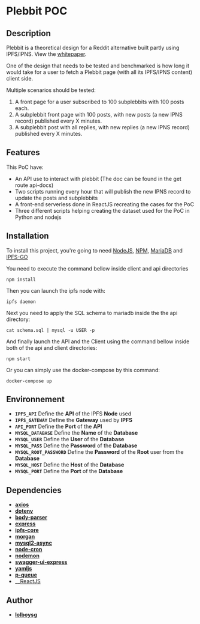 # Plebbit POC

## Description

Plebbit is a theoretical design for a Reddit alternative built partly using IPFS/IPNS. View the [whitepaper](https://github.com/plebbit/whitepaper/discussions/2).

One of the design that needs to be tested and benchmarked is how long it would take for a user to fetch a Plebbit page (with all its IPFS/IPNS content) client side.

Multiple scenarios should be tested:

1. A front page for a user subscribed to 100 subplebbits with 100 posts each.
2. A subplebbit front page with 100 posts, with new posts (a new IPNS record) published every X minutes.
3. A subplebbit post with all replies, with new replies (a new IPNS record) published every X minutes.

## Features

This PoC have:
- An API use to interact with plebbit (The doc can be found in the get route api-docs)
- Two scripts running every hour that will publish the new IPNS record to update the posts and subplebbits
- A front-end serverless done in ReactJS recreating the cases for the PoC
- Three different scripts helping creating the dataset used for the PoC in Python and nodejs

## Installation

To install this project, you're going to need [NodeJS](https://nodejs.org/en/), [NPM](https://www.npmjs.com/get-npm), [MariaDB](https://mariadb.org/download) and [IPFS-GO](https://github.com/ipfs/go-ipfs)

You need to execute the command bellow inside client and api directories

    npm install

Then you can launch the ipfs node with:

    ipfs daemon

Next you need to apply the SQL schema to mariadb inside the the api directory:

    cat schema.sql | mysql -u USER -p

And finally launch the API and the Client using the command bellow inside both of the api and client directories:

    npm start

Or you can simply use the docker-compose by this command:

    docker-compose up

## Environnement

- __`IPFS_API`__      Define the __API__ of the IPFS __Node__ used
- __`IPFS_GATEWAY`__      Define the __Gateway__ used by __IPFS__
- __`API_PORT`__      Define the __Port__ of the __API__
- __`MYSQL_DATABASE`__      Define the __Name__ of the __Database__
- __`MYSQL_USER`__      Define the __User__ of the __Database__
- __`MYSQL_PASS`__      Define the __Password__ of the __Database__
- __`MYSQL_ROOT_PASSWORD`__      Define the __Password__ of the __Root__ user from the __Database__
- __`MYSQL_HOST`__      Define the __Host__ of the __Database__
- __`MYSQL_PORT`__      Define the __Port__ of the __Database__

## Dependencies

- __[axios](https://www.npmjs.com/package/axios)__
- __[dotenv](https://www.npmjs.com/package/dotenv)__
- __[body-parser](https://www.npmjs.com/package/body-parser)__
- __[express](https://www.npmjs.com/package/express)__
- __[ipfs-core](https://www.npmjs.com/package/ipfs-core)__
- __[morgan](https://www.npmjs.com/package/morgan)__
- __[mysql2-async](https://www.npmjs.com/package/mysql2-async)__
- __[node-cron](https://www.npmjs.com/package/node-cron)__
- __[nodemon](https://www.npmjs.com/package/nodemon)__
- __[swagger-ui-express](https://www.npmjs.com/package/swagger-ui-express)__
- __[yamljs](https://www.npmjs.com/package/yamljs)__
- __[p-queue](https://www.npmjs.com/package/p-queue)__
- __[ReactJS](https://en.reactjs.org/)


## Author
 - __[lolboysg](https://github.com/lolboysg)__